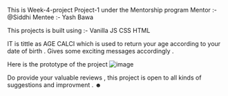 This is Week-4-project Project-1  under the Mentorship program 
Mentor :- @Siddhi 
Mentee :- Yash Bawa 

This projects is built using :-
Vanilla JS
CSS
HTML 

IT is tittle as AGE CALCI which is used to return your age according to your date of birth . 
Gives some exciting messages accordingly . 

Here is the prototype of the project 
![image](https://user-images.githubusercontent.com/90853282/191492193-1d6c7336-9510-4488-a650-d77946467338.png)

Do provide your valuable reviews , this project is open to all kinds of suggestions and improvment . ☻
